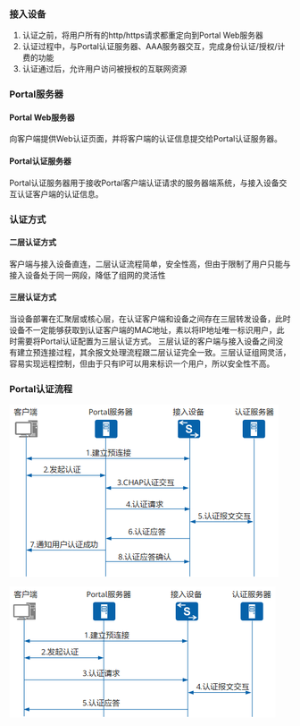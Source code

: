 ### 接入设备
1. 认证之前，将用户所有的http/https请求都重定向到Portal Web服务器
2. 认证过程中，与Portal认证服务器、AAA服务器交互，完成身份认证/授权/计费的功能
3. 认证通过后，允许用户访问被授权的互联网资源

### Portal服务器
#### Portal Web服务器
向客户端提供Web认证页面，并将客户端的认证信息提交给Portal认证服务器。

#### Portal认证服务器
Portal认证服务器用于接收Portal客户端认证请求的服务器端系统，与接入设备交互认证客户端的认证信息。

### 认证方式
#### 二层认证方式
客户端与接入设备直连，二层认证流程简单，安全性高，但由于限制了用户只能与接入设备处于同一网段，降低了组网的灵活性

#### 三层认证方式
当设备部署在汇聚层或核心层，在认证客户端和设备之间存在三层转发设备，此时设备不一定能够获取到认证客户端的MAC地址，素以将IP地址唯一标识用户，此时需要将Portal认证配置为三层认证方式。
三层认证的客户端与接入设备之间没有建立预连接过程，其余报文处理流程跟二层认证完全一致。三层认证组网灵活，容易实现远程控制，但由于只有IP可以用来标识一个用户，所以安全性不高。
### Portal认证流程
![Portal协议的二层认证流程图(CHAP/PAP认证方式)](portal二层认证.png)

![使用http/https协议认证的二层认证流程图](使用http(s)协议的portal二层认证.png)


